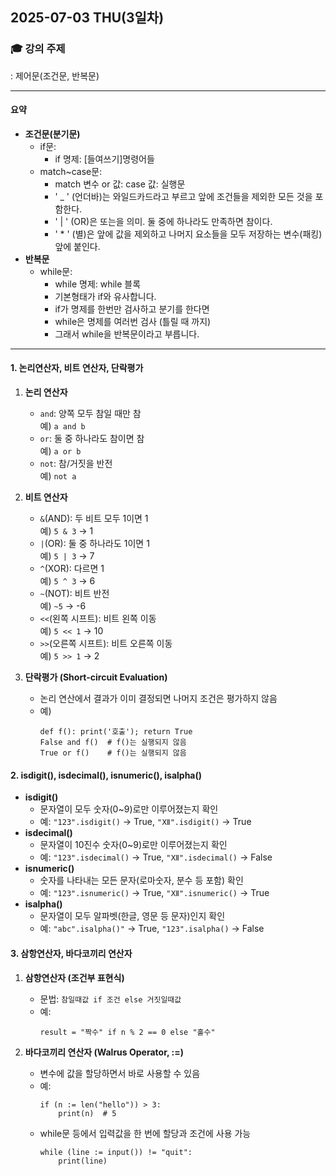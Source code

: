 ## 2025-07-03 THU(3일차)

### 🎓 강의 주제
: 제어문(조건문, 반복문)

---

#### 요약
- **조건문(분기문)**
  - if문: 
    - if 명제:
    [들여쓰기]명령어들
  - match~case문: 
    - match 변수 or 값:
    case 값:
       실행문
    - ' _ ' (언더바)는 와일드카드라고 부르고 앞에 조건들을 제외한 모든 것을 포함한다.
    - ' | ' (OR)은 또는을 의미. 둘 중에 하나라도 만족하면 참이다.
    - ' * ' (별)은 앞에 값을 제외하고 나머지 요소들을 모두 저장하는 변수(패킹) 앞에 붙인다.
- **반복문**
  - while문:
    - while 명제:
    while 블록
    - 기본형태가 if와 유사합니다.
    - if가 명제를 한번만 검사하고 분기를 한다면
    - while은 명제를 여러번 검사 (틀릴 때 까지)
    - 그래서 while을 반복문이라고 부릅니다.

---



#### 1. 논리연산자, 비트 연산자, 단락평가

1) **논리 연산자**
   - `and`: 양쪽 모두 참일 때만 참  
     예) `a and b`
   - `or`: 둘 중 하나라도 참이면 참  
     예) `a or b`
   - `not`: 참/거짓을 반전  
     예) `not a`

2) **비트 연산자**
   - `&`(AND): 두 비트 모두 1이면 1  
     예) `5 & 3` → 1
   - `|`(OR): 둘 중 하나라도 1이면 1  
     예) `5 | 3` → 7
   - `^`(XOR): 다르면 1  
     예) `5 ^ 3` → 6
   - `~`(NOT): 비트 반전  
     예) `~5` → -6
   - `<<`(왼쪽 시프트): 비트 왼쪽 이동  
     예) `5 << 1` → 10
   - `>>`(오른쪽 시프트): 비트 오른쪽 이동  
     예) `5 >> 1` → 2

3) **단락평가 (Short-circuit Evaluation)**
   - 논리 연산에서 결과가 이미 결정되면 나머지 조건은 평가하지 않음
   - 예)  
     ```
     def f(): print('호출'); return True
     False and f()  # f()는 실행되지 않음
     True or f()    # f()는 실행되지 않음
     ```

#### 2. isdigit(), isdecimal(), isnumeric(), isalpha()

- **isdigit()**  
  - 문자열이 모두 숫자(0~9)로만 이루어졌는지 확인  
  - 예: `"123".isdigit()` → True, `"Ⅻ".isdigit()` → True
- **isdecimal()**  
  - 문자열이 10진수 숫자(0~9)로만 이루어졌는지 확인  
  - 예: `"123".isdecimal()` → True, `"Ⅻ".isdecimal()` → False
- **isnumeric()**  
  - 숫자를 나타내는 모든 문자(로마숫자, 분수 등 포함) 확인  
  - 예: `"123".isnumeric()` → True, `"Ⅻ".isnumeric()` → True
- **isalpha()**  
  - 문자열이 모두 알파벳(한글, 영문 등 문자)인지 확인  
  - 예: `"abc".isalpha()"` → True, `"123".isalpha()` → False

#### 3. 삼항연산자, 바다코끼리 연산자

1) **삼항연산자 (조건부 표현식)**
   - 문법: `참일때값 if 조건 else 거짓일때값`
   - 예:  
     ```
     result = "짝수" if n % 2 == 0 else "홀수"
     ```

2) **바다코끼리 연산자 (Walrus Operator, :=)**
   - 변수에 값을 할당하면서 바로 사용할 수 있음
   - 예:  
     ```
     if (n := len("hello")) > 3:
         print(n)  # 5
     ```
   - while문 등에서 입력값을 한 번에 할당과 조건에 사용 가능  
     ```
     while (line := input()) != "quit":
         print(line)
     ```
